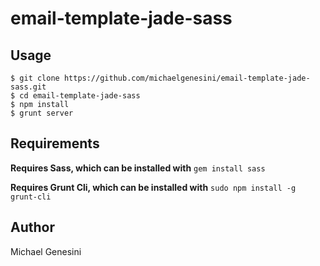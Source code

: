 email-template-jade-sass
==================================

## Usage
```shell
$ git clone https://github.com/michaelgenesini/email-template-jade-sass.git
$ cd email-template-jade-sass
$ npm install
$ grunt server
```

## Requirements

**Requires Sass, which can be installed with** `gem install sass`

**Requires Grunt Cli, which can be installed with** `sudo npm install -g grunt-cli`

## Author
Michael Genesini
